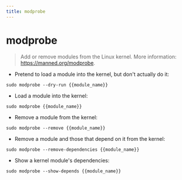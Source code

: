 ```yaml
---
title: modprobe
---
```

# modprobe

> Add or remove modules from the Linux kernel.
> More information: <https://manned.org/modprobe>.

- Pretend to load a module into the kernel, but don't actually do it:

`sudo modprobe --dry-run {{module_name}}`

- Load a module into the kernel:

`sudo modprobe {{module_name}}`

- Remove a module from the kernel:

`sudo modprobe --remove {{module_name}}`

- Remove a module and those that depend on it from the kernel:

`sudo modprobe --remove-dependencies {{module_name}}`

- Show a kernel module's dependencies:

`sudo modprobe --show-depends {{module_name}}`
